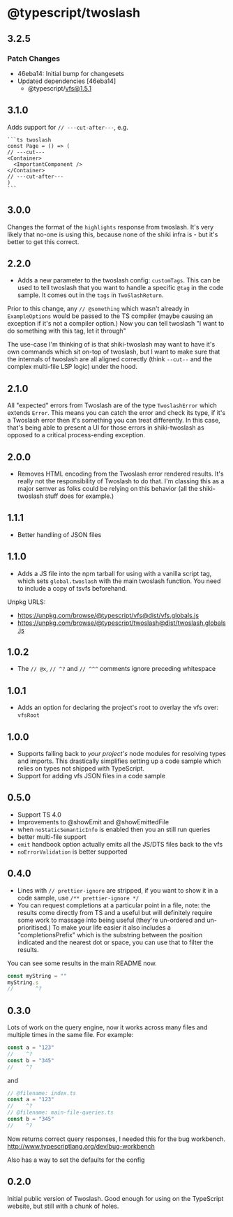 # @typescript/twoslash

## 3.2.5

### Patch Changes

- 46eba14: Initial bump for changesets
- Updated dependencies [46eba14]
  - @typescript/vfs@1.5.1

## 3.1.0

Adds support for `// ---cut-after---`, e.g.

````
```ts twoslash
const Page = () => (
// ---cut---
<Container>
  <ImportantComponent />
</Container>
// ---cut-after---
)
```
````

## 3.0.0

Changes the format of the `highlights` response from twoslash. It's very likely that no-one is using this, because none of the shiki infra is - but it's better to get this correct.

## 2.2.0

- Adds a new parameter to the twoslash config: `customTags`. This can be used to tell twoslash that you want to handle a specific `@tag` in the code sample. It comes out in the `tags` in `TwoSlashReturn`.

Prior to this change, any `// @something` which wasn't already in `ExampleOptions` would be passed to the TS compiler (maybe causing an exception if it's not a compiler option.) Now you can tell twoslash "I want to do something with this tag, let it through"

The use-case I'm thinking of is that shiki-twoslash may want to have it's own commands which sit on-top of twoslash, but I want to make sure that the internals of twoslash are all aligned correctly (think `--cut--` and the complex multi-file LSP logic) under the hood.

## 2.1.0

All "expected" errors from Twoslash are of the type `TwoslashError` which extends `Error`. This means you can catch the error and check its type, if it's a Twoslash error then it's something you can treat differently. In this case, that's being able to present a UI for those errors in shiki-twoslash as opposed to a critical process-ending exception.

## 2.0.0

- Removes HTML encoding from the Twoslash error rendered results. It's really not the responsibility of Twoslash to do that. I'm classing this as a major semver as folks could be relying on this behavior (all the shiki-twoslash stuff does for example.)

## 1.1.1

- Better handling of JSON files

## 1.1.0

- Adds a JS file into the npm tarball for using with a vanilla script tag, which sets `global.twoslash` with the main twoslash function. You need to include a copy of tsvfs beforehand.

Unpkg URLS:

- https://unpkg.com/browse/@typescript/vfs@dist/vfs.globals.js
- https://unpkg.com/browse/@typescript/twoslash@dist/twoslash.globals.js

## 1.0.2

- The `// @x`, `// ^?` and `// ^^^` comments ignore preceding whitespace

## 1.0.1

- Adds an option for declaring the project's root to overlay the vfs over: `vfsRoot`

## 1.0.0

- Supports falling back to _your project's_ node modules for resolving types and imports. This drastically simplifies setting up a code sample which relies on types not shipped with TypeScript.
- Support for adding vfs JSON files in a code sample

## 0.5.0

- Support TS 4.0
- Improvements to @showEmit and @showEmittedFile
- when `noStaticSemanticInfo` is enabled then you an still run queries
- better multi-file support
- `emit` handbook option actually emits all the JS/DTS files back to the vfs
- `noErrorValidation` is better supported

## 0.4.0

- Lines with `// prettier-ignore` are stripped, if you want to show it in a code sample, use `/** prettier-ignore */`
- You can request completions at a particular point in a file, note: the results come directly from TS and a
  useful but will definitely require some work to massage into being useful (they're un-ordered and un-prioritised.)
  To make your life easier it also includes a "completionsPrefix" which is the substring between the position indicated and the nearest dot or space, you can use that to filter the results.

You can see some results in the main README now.

```ts
const myString = ""
myString.s
//       ^?
```

## 0.3.0

Lots of work on the query engine, now it works across many files and multiple times in the same file. For example:

```ts
const a = "123"
//    ^?
const b = "345"
//    ^?
```

and

```ts
// @filename: index.ts
const a = "123"
//    ^?
// @filename: main-file-queries.ts
const b = "345"
//    ^?
```

Now returns correct query responses, I needed this for the bug workbench.
http://www.typescriptlang.org/dev/bug-workbench

Also has a way to set the defaults for the config

## 0.2.0

Initial public version of Twoslash. Good enough for using on the
TypeScript website, but still with a chunk of holes.
